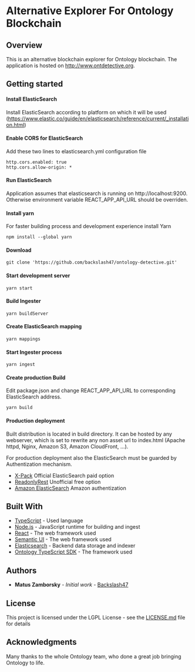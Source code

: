 # Alternative Explorer For Ontology Blockchain

## Overview

This is an alternative blockchain explorer for Ontology blockchain. The application is hosted on http://www.ontdetective.org.

## Getting started

#### Install ElasticSearch
Install ElasticSearch according to platform on which it will be used (https://www.elastic.co/guide/en/elasticsearch/reference/current/_installation.html)

#### Enable CORS for ElasticSearch
Add these two lines to elasticsearch.yml configuration file
```
http.cors.enabled: true
http.cors.allow-origin: *
```
#### Run ElasticSearch
Application assumes that elasticsearch is running on http://localhost:9200.
Otherwise environment variable REACT_APP_API_URL should be overriden.

#### Install yarn
For faster building process and development experience install Yarn

```
npm install --global yarn
```

#### Download
```
git clone 'https://github.com/backslash47/ontology-detective.git'
```

#### Start development server
````
yarn start
````

#### Build Ingester
````
yarn buildServer
````

#### Create ElasticSearch mapping
````
yarn mappings
````

#### Start Ingester process
````
yarn ingest
````

#### Create production Build
Edit package.json and change REACT_APP_API_URL to corresponding ElasticSearch address.

````
yarn build
````

#### Production deployment
Built distribution is located in build directory. It can be hosted by any webserver, which is set to rewrite any non asset url to index.html (Apache httpd, Nginx, Amazon S3, Amazon CloudFront, ...).

For production deployment also the ElasticSearch must be guarded by Authentization mechanism.

* [X-Pack](https://www.elastic.co/products/x-pack) Official ElasticSearch paid option
* [ReadonlyRest](https://readonlyrest.com/) Unofficial free option
* [Amazon ElasticSearch](https://aws.amazon.com/elasticsearch-service/) Amazon authentization


## Built With

* [TypeScript](https://www.typescriptlang.org/) - Used language
* [Node.js](https://nodejs.org) - JavaScript runtime for building and ingest
* [React](https://reactjs.org/) - The web framework used
* [Semantic UI](https://react.semantic-ui.com/introduction) - The web framework used
* [Elasticsearch](https://www.elastic.co/) - Backend data storage and indexer
* [Ontology TypeScript SDK](https://github.com/ontio/ontology-ts-sdk) - The framework used

## Authors

* **Matus Zamborsky** - *Initial work* - [Backslash47](https://github.com/backslash47)

## License

This project is licensed under the LGPL License - see the [LICENSE.md](LICENSE.md) file for details

## Acknowledgments

Many thanks to the whole Ontology team, who done a great job bringing Ontology to life.